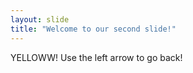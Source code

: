 ```yaml
---
layout: slide
title: "Welcome to our second slide!"
---
```

YELLOWW!
Use the left arrow to go back!
